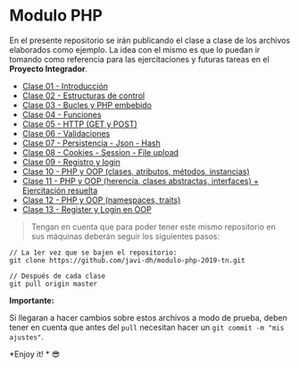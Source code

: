 # Modulo PHP

En el presente repositorio se irán publicando el clase a clase de los archivos elaborados como ejemplo. La idea con el mismo es que lo puedan ir tomando como referencia para las ejercitaciones y futuras tareas en el **Proyecto Integrador**.

- [Clase 01 - Introducción](/clase01/)
- [Clase 02 - Estructuras de control](/clase02/)
- [Clase 03 - Bucles y PHP embebido](/clase03/)
- [Clase 04 - Funciones](/clase04/)
- [Clase 05 - HTTP (GET y POST)](/clase05/)
- [Clase 06 - Validaciones](/clase06/)
- [Clase 07 - Persistencia - Json - Hash](/clase07/)
- [Clase 08 - Cookies - Session - File upload](/clase08/)
- [Clase 09 - Registro y login](/clase09/)
- [Clase 10 - PHP y OOP (clases, atributos, métodos, instancias)](/clase10-oop/)
- [Clase 11 - PHP y OOP (herencia, clases abstractas, interfaces) + Ejercitación resuelta](/clase11-oop/)
- [Clase 12 - PHP y OOP (namespaces, traits)](/clase12-oop/)
- [Clase 13 - Register y Login en OOP](/register-in-oop/)

> Tengan en cuenta que para poder tener este mismo repositorio en sus máquinas deberán seguir los siguientes pasos:

```
// La 1er vez que se bajen el repositorio:
git clone https://github.com/javi-dh/modulo-php-2019-tn.git

// Después de cada clase
git pull origin master
```

**Importante:**

Si llegaran a hacer cambios sobre estos archivos a modo de prueba, deben tener en cuenta que antes del `pull` necesitan hacer un `git commit -m "mis ajustes"`.

*Enjoy it! * 😎
